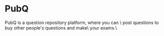 # PubQ

PubQ is a question repository platform, where you can \\
post questions to buy other people's questions and make\\
your exams.\\
